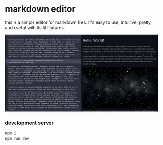 # markdown editor

this is a simple editor for markdown files. it's easy to use, intuitive,
pretty, and useful with its lil features.

![screenshot](https://raw.githubusercontent.com/nebulaw/md-editor/main/image.png)


### development server
```bash
npm i
npm run dev
```

